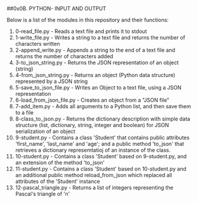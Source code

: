 ##0x0B. PYTHON- INPUT AND OUTPUT

Below is a list of the modules in this repository and their functions:

1. 0-read_file.py - Reads a text file and prints it to stdout
2. 1-write_file.py - Writes a string to a text file and returns the number of characters written
3. 2-append_write.py - Appends a string to the end of a text file and returns the number of characters added
4. 3-to_json_string.py - Returns the JSON representation of an object (string)
5. 4-from_json_string.py - Returns an object (Python data structure) represented by a JSON string
6. 5-save_to_json_file.py - Writes an Object to a text file, using a JSON representation
7. 6-load_from_json_file.py - Creates an object from a "JSON file"
8. 7-add_item.py - Adds all arguments to a Python list, and then save them to a file
9. 8-class_to_json.py - Returns the dictionary description with simple data structure (list, dictionary, string, integer and boolean) for JSON serialization of an object
10. 9-student.py - Contains a class 'Student' that contains public attributes 'first_name', 'last_name' and 'age'; and a public method 'to_json' that retrieves a dictionary represemtatioj of an instance of the class.
11. 10-student.py - Contains a class 'Student' based on 9-student.py, and an extension of the method 'to_json'
12. 11-student.py - Contains a class 'Student' based on 10-student.py and an additional public method reload_from_json which replaced all attributes of the 'Student' instance
13. 12-pascal_triangle.py - Returns a list of integers representing the Pascal's triangle of 'n'

